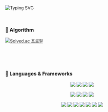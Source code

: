 

<!-- 자기소개 시작 -->
<div>
<br>
 
![Typing SVG](https://readme-typing-svg.herokuapp.com?font=Indie+Flower&color=000000&size=30&center=true&lines=Hello+World+!&nbsp;+I'm+Hye+Ji+˙ᵕ˙+&nbsp;)
</div>

<br>

### 💫 Algorithm
[![Solved.ac 프로필](http://mazassumnida.wtf/api/v2/generate_badge?boj=pos04118)](https://solved.ac/pos04118)

<br>
<br>


<br>

### 🔭 Languages & Frameworks
<div align="center">
<img src="https://img.shields.io/badge/typescript-4479A1?style=for-the-badge&logo=typescript&logoColor=white"/></a> 
<img src="https://img.shields.io/badge/javascript-F8DC75?style=for-the-badge&logo=javascript&logoColor=white"/></a> 
<img src="https://img.shields.io/badge/Vue-37e6ba?style=for-the-badge&logo=Vue.js&logoColor=white">
<img src="https://img.shields.io/badge/Python-0769AD?style=for-the-badge&logo=Python&logoColor=white">

<img src="https://img.shields.io/badge/unreal Engine-181717?style=for-the-badge&logo=unrealengine&logoColor=white"/></a>
<img src="https://img.shields.io/badge/c++-6ea3d4?style=for-the-badge&logo=c&logoColor=white"/></a>
<img src="https://img.shields.io/badge/css-0c8df0?style=for-the-badge&logo=css3&logoColor=white"/></a>
<img src="https://img.shields.io/badge/html-E34F26?style=for-the-badge&logo=html5&logoColor=white">


<img src="https://img.shields.io/badge/Spring-6DB33F?style=for-the-badge&logo=Spring&logoColor=white">
<img src="https://img.shields.io/badge/mysql-4479A1?style=for-the-badge&logo=mysql&logoColor=white">
<img src="https://img.shields.io/badge/jquery-0769AD?style=for-the-badge&logo=jquery&logoColor=white">
<img src="https://img.shields.io/badge/java-FF6666?style=for-the-badge&logo=Java&logoColor=white"/></a>
<img src="https://img.shields.io/badge/JWT-green?style=for-the-badge&logo=JWT&logoColor=white">

<img src="https://img.shields.io/badge/github-181717?style=for-the-badge&logo=github&logoColor=white">
<img src="https://img.shields.io/badge/aws-fc8135?style=for-the-badge&logo=aws&logoColor=white">




</div>

<br>
